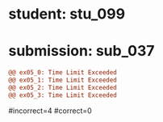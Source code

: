 # student: stu_099
# submission: sub_037

```diff
@@ ex05_0: Time Limit Exceeded
@@ ex05_1: Time Limit Exceeded
@@ ex05_2: Time Limit Exceeded
@@ ex05_3: Time Limit Exceeded
```
#incorrect=4
#correct=0
